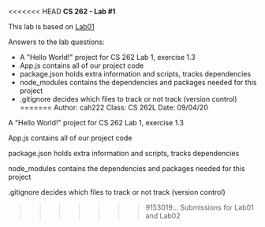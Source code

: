 <<<<<<< HEAD
**CS 262 - Lab #1**

This lab is based on [Lab01](https://cs.calvin.edu/courses/cs/262/kvlinden/01introduction/lab.html)

Answers to the lab questions:
* A "Hello World!" project for CS 262 Lab 1, exercise 1.3
* App.js contains all of our project code
* package.json holds extra information and scripts, tracks dependencies
* node_modules contains the dependencies and packages needed for this project
* .gitignore decides which files to track or not track (version control)
=======
Author: cah222
Class:  CS 262L
Date:   09/04/20

A "Hello World!" project for CS 262 Lab 1, exercise 1.3

App.js contains all of our project code

package.json holds extra information and scripts, tracks dependencies

node_modules contains the dependencies and packages needed for this project

.gitignore decides which files to track or not track (version control)
>>>>>>> 9153019... Submissions for Lab01 and Lab02
